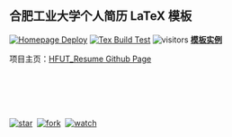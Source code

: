 ## 合肥工业大学个人简历 LaTeX 模板


[![Homepage Deploy](https://github.com/HFUTTUG/HFUT_Resume/actions/workflows/page_deploy.yml/badge.svg)](https://github.com/HFUTTUG/HFUT_Resume/actions/workflows/page_deploy.yml)
[![Tex Build Test](https://github.com/HFUTTUG/HFUT_Resume/actions/workflows/tex_build_test.yml/badge.svg)](https://github.com/HFUTTUG/HFUT_Resume/actions/workflows/tex_build_test.yml)
![visitors](https://visitor-badge.glitch.me/badge?page_id=HFUTTUG.HFUT_Resume)
[**模板实例**](https://HFUTTUG.github.io/HFUT_Letter/main.pdf) 

项目主页：[HFUT_Resume Github Page](https://HFUTTUG.github.io/HFUT_Resume)


<br><br><br><br>

[![star](https://img.shields.io/github/stars/HFUTTUG/HFUT_Resume?style=social)](https://github.com/HFUTTUG/HFUT_Resume)&nbsp;
[![fork](https://img.shields.io/github/forks/HFUTTUG/HFUT_Resume?label=Fork&logo=github&style=social)](https://github.com/HFUTTUG/HFUT_Resume/fork)&nbsp;
[![watch](https://img.shields.io/github/watchers/HFUTTUG/HFUT_Resume?label=Watch&logo=github&style=social)](https://github.com/HFUTTUG/HFUT_Resume)&nbsp;